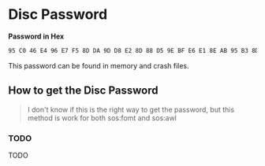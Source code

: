 # Disc Password

**Password in Hex**
```bash
95 C0 46 E4 96 E7 F5 8D DA 9D D8 E2 8D 88 D5 9E BF E6 E1 8E AB 95 B3 8D D2 96 DA E2 C9 91 B5 9C 76 9D 97 E8 C8 9E 73 8B 4F 92 AC 84 AC E5 A2 92 6A 8D B0 89 9B 88 B5 D7 83 90 92 A4 E3 79 88 BB 96 C8 E9 6A 93 D6 E3 49 9D 88 83 67 E1 4A E9 96 42 99 D9 93 BE 82 EC E2 8F 8D CD 89 61 9B DA 9A DF EA 8E 84 46 E3 7E 88 B2 91 77 95 47 9D 6D 90 CF 96 73 9D 40 8A 49 95 C0 E6 C8 8A E9 9E EC 98 BB 8E 74 99 54 83 86 92 EB 92 C6 9B E7 8F 49 81 CE 9A 58 9C 42 E9 86 82 AA E7 78 8E 50 9E D0 EA 40 9F 9F 8D C2 E6 BB 95 E3 E5 49 8C BC 90 A2 E1 81 EA 68 9A A8 E1 F1 99 9B 93 56 8F F9 8A 65 E1 9D 9D E4 E1 B2 98 69 57 8C E2 28 E6 F7 E7 C0 E0 A3 89 4B E5 82 B0 88 C8 EA 6D E8 C3 97 BB 9A 40 E8 75 E2 AA 9F 76 8A EE E6 77 E0 F9 95 E1 8F A3 98 DD 83 6F 8A 84 9A D4 91 68 E8 EA 83 75
```

This password can be found in memory and crash files.

## How to get the Disc Password

> I don't know if this is the right way to get the password, but this method is work for both sos:fomt and sos:awl

### TODO

TODO
